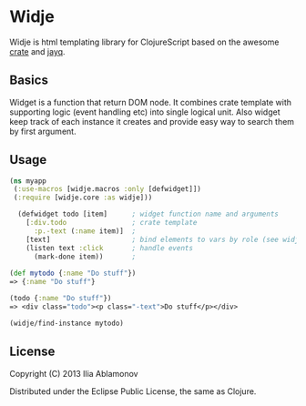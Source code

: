 # Widje

Widje is html templating library for ClojureScript based on the awesome [crate](https://github.com/ibdknox/crate/) and [jayq](https://github.com/ibdknox/jayq/).

## Basics

Widget is a function that return DOM node. It combines crate template with supporting logic (event handling etc) into single logical unit. Also widget keep track of each instance it creates and provide easy way to search them by first argument.

## Usage

```clojure
(ns myapp
 (:use-macros [widje.macros :only [defwidget]])
 (:require [widje.core :as widje]))

  (defwidget todo [item]      ; widget function name and arguments
    [:div.todo                ; crate template
      :p.-text (:name item)]  ;
    [text]                    ; bind elements to vars by role (see widje.role)
    (listen text :click       ; handle events
      (mark-done item))       ;
  
(def mytodo {:name "Do stuff"})
=> {:name "Do stuff"}

(todo {:name "Do stuff"})
=> <div class="todo"><p class="-text">Do stuff</p></div>

(widje/find-instance mytodo)
```

## License

Copyright (C) 2013 Ilia Ablamonov

Distributed under the Eclipse Public License, the same as Clojure.
